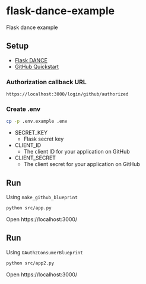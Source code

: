 # flask-dance-example
Flask dance example

## Setup

- [Flask DANCE](https://flask-dance.readthedocs.io/en/latest/)
- [GitHub Quickstart](https://flask-dance.readthedocs.io/en/v1.3.0/quickstarts/github.html)

### Authorization callback URL

```
https://localhost:3000/login/github/authorized
```

### Create .env

```bash
cp -p .env.example .env
```

- SECRET_KEY
  - Flask secret key
- CLIENT_ID
  - The client ID for your application on GitHub
- CLIENT_SECRET
  - The client secret for your application on GitHub

## Run

Using `make_github_blueprint`

```bash
python src/app.py
```

Open https://localhost:3000/

## Run

Using `OAuth2ConsumerBlueprint`

```bash
python src/app2.py
```

Open https://localhost:3000/
